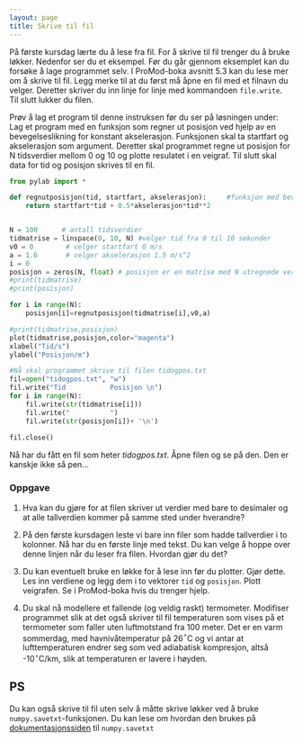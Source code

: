 ```yaml
---
layout: page
title: Skrive til fil
---
```


På første kursdag lærte du å lese fra fil. For å skrive til fil trenger du å bruke løkker. Nedenfor ser du et eksempel. Før du går gjennom eksemplet kan du forsøke å lage programmet selv. 
I ProMod-boka avsnitt 5.3 kan du lese mer om å skrive til fil. Legg merke til at du først må åpne en fil med et filnavn du velger. Deretter skriver du inn linje for linje med kommandoen `file.write`. Til slutt lukker du filen.  

Prøv å lag et program til denne instruksen før du ser på løsningen under: 
Lag et program med en funksjon som regner ut posisjon ved hjelp av en bevegelseslikning for konstant akselerasjon. Funksjonen skal ta startfart og akselerasjon som argument. Deretter skal programmet regne ut posisjon for N tidsverdier mellom 0 og 10 og plotte resulatet i en veigraf. Til slutt skal data for tid og posisjon skrives til en fil. 


```python
from pylab import *

def regnutposisjon(tid, startfart, akselerasjon):     #funksjon med bevegelsesformel
    return startfart*tid + 0.5*akselerasjon*tid**2


N = 100      # antall tidsverdier
tidmatrise = linspace(0, 10, N) #velger tid fra 0 til 10 sekunder
v0 = 0        # velger startfart 0 m/s
a = 1.6       # velger akselerasjon 1.5 m/s^2
i = 0
posisjon = zeros(N, float) # posisjon er en matrise med N utregnede verdier
#print(tidmatrise)
#print(posisjon)

for i in range(N):
    posisjon[i]=regnutposisjon(tidmatrise[i],v0,a)

#print(tidmatrise,posisjon)
plot(tidmatrise,posisjon,color="magenta")
xlabel("Tid/s")
ylabel("Posisjon/m")

#Nå skal programmet skrive til filen tidogpos.txt
fil=open("tidogpos.txt", "w")
fil.write("Tid           Posisjon \n")
for i in range(N):
    fil.write(str(tidmatrise[i]))
    fil.write("          ")
    fil.write(str(posisjon[i])+ '\n')
    
fil.close()

```

Nå har du fått en fil som heter *tidogpos.txt*. Åpne filen og se på den. Den er kanskje ikke så pen... 

### Oppgave
1. Hva kan du gjøre for at filen skriver ut verdier med bare to desimaler og at alle tallverdien kommer på samme sted under hverandre? 

2. På den første kursdagen leste vi bare inn filer som hadde tallverdier i to kolonner. Nå har du en første linje med tekst. Du kan velge å hoppe over denne linjen når du leser fra filen. Hvordan gjør du det? 

3. Du kan eventuelt bruke en løkke for å lese inn før du plotter. Gjør dette. Les inn verdiene og legg dem i to vektorer `tid` og `posisjon`. Plott veigrafen. Se i ProMod-boka hvis du trenger hjelp. 

4. Du skal nå modellere et fallende (og veldig raskt) termometer. Modifiser programmet slik at det også skriver til fil temperaturen som vises på et termometer som faller uten luftmotstand fra 100 meter. Det er en varm sommerdag, med havnivåtemperatur på 26$^\circ$C og vi antar at lufttemperaturen endrer seg som ved adiabatisk kompresjon, altså -10$^\circ$C/km, slik at temperaturen er lavere i høyden. 

## PS
Du kan også skrive til fil uten selv å måtte skrive løkker ved å bruke `numpy.savetxt`-funksjonen. Du kan lese om hvordan den brukes på [dokumentasjonssiden](https://docs.scipy.org/doc/numpy-1.14.5/reference/generated/numpy.savetxt.html) til `numpy.savetxt`
